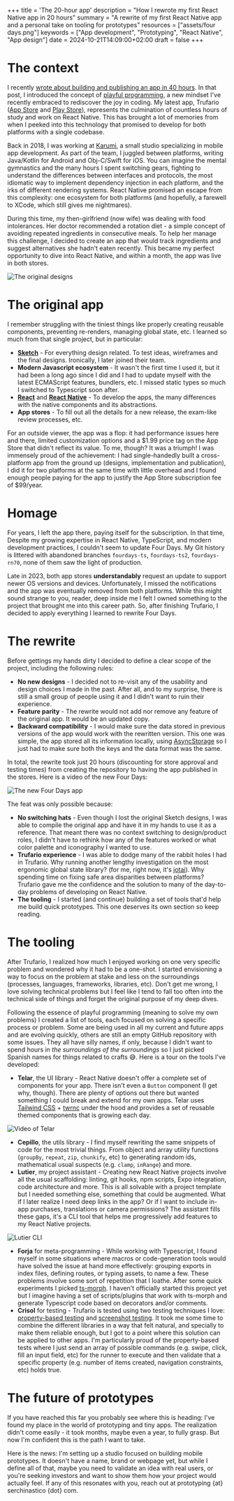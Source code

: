 +++
title = 'The 20-hour app'
description = "How I rewrote my first React Native app in 20 hours"
summary = "A rewrite of my first React Native app and a personal take on tooling for prototypes"
resources = ["assets/four days.png"]
keywords = ["App development", "Prototyping", "React Native", "App design"]
date = 2024-10-21T14:09:00+02:00
draft = false
+++

# The context

I recently [wrote about building and publishing an app in 40 hours](https://blog.serchinastico.com/posts/40-hour-app/). In that post, I introduced the concept of [playful programming](https://news.ycombinator.com/item?id=38828766), a new mindset I've recently embraced to rediscover the joy in coding. My latest app, Trufario ([App Store](https://apps.apple.com/us/app/trufario/id6473553839) and [Play Store](https://play.google.com/store/apps/details?id=com.trufario.app)), represents the culmination of countless hours of study and work on React Native. This has brought a lot of memories from when I peeked into this technology that promised to develop for both platforms with a single codebase. 

Back in 2018, I was working at [Karumi](https://www.karumi.com/), a small studio specializing in mobile app development. As part of the team, I juggled between platforms, writing Java/Kotlin for Android and Obj-C/Swift for iOS. You can imagine the mental gymnastics and the many hours I spent switching gears, fighting to understand the differences between interfaces and protocols, the most idiomatic way to implement dependency injection in each platform, and the irks of different rendering systems. React Native promised an escape from this complexity: one ecosystem for both platforms (and hopefully, a farewell to XCode, which still gives me nightmares).

During this time, my then-girlfriend (now wife) was dealing with food intolerances. Her doctor recommended a rotation diet - a simple concept of avoiding repeated ingredients in consecutive meals. To help her manage this challenge, I decided to create an app that would track ingredients and suggest alternatives she hadn't eaten recently. This became my perfect opportunity to dive into React Native, and within a month, the app was live in both stores.

![The original designs](./assets/mockup.png)

# The original app

I remember struggling with the tiniest things like properly creating reusable components, preventing re-renders, managing global state, etc. I learned so much from that single project, but in particular: 
- [**Sketch**](https://www.sketch.com/) - For everything design related. To test ideas, wireframes and the final designs. Ironically, I later joined their team.
- **Modern Javascript ecosystem** - It wasn't the first time I used it, but it had been a long ago since I did and I had to update myself with the latest ECMAScript features, bundlers, etc. I missed static types so much I switched to Typescript soon after.
- [**React**](https://react.dev/) and [**React Native**](https://reactnative.dev/) - To develop the apps, the many differences with the native components and its abstractions.
- **App stores** - To fill out all the details for a new release, the exam-like review processes, etc.

For an outside viewer, the app was a flop: it had performance issues here and there, limited customization options and a $1.99 price tag on the App Store that didn't reflect its value. To me, though? It was a triumph! I was immensely proud of the achievement: I had single-handedly built a cross-platform app from the ground up (designs, implementation and publication), I did it for two platforms at the same time with little overhead and I found enough people paying for the app to justify the App Store subscription fee of $99/year.

# Homage

For years, I left the app there, paying itself for the subscription. In that time, Despite my growing expertise in React Native, TypeScript, and modern development practices, I couldn't seem to update Four Days. My Git history is littered with abandoned branches `fourdays-ts`, `fourdays-ts2`, `fourdays-rn70`, none of them saw the light of production.

Late in 2023, both app stores **understandably** request an update to support newer OS versions and devices. Unfortunately, I missed the notifications and the app was eventually removed from both platforms. While this might sound strange to you, reader, deep inside me I felt I owned something to the project that brought me into this career path. So, after finishing Trufario, I decided to apply everything I learned to rewrite Four Days.

# The rewrite

Before gettings my hands dirty I decided to define a clear scope of the project, including the following rules:

- **No new designs** - I decided not to re-visit any of the usability and design choices I made in the past. After all, and to my surprise, there is still a small group of people using it and I didn't want to ruin their experience.
- **Feature parity** - The rewrite would not add nor remove any feature of the original app. It would be an updated copy.
- **Backward compatibility** - I would make sure the data stored in previous versions of the app would work with the rewritten version. This one was simple, the app stored all its information locally, using [AsyncStorage](https://docs.expo.dev/versions/latest/sdk/async-storage/) so I just had to make sure both the keys and the data format was the same.

In total, the rewrite took just 20 hours (discounting for store approval and testing times) from creating the repository to having the app published in the stores. Here is a video of the new Four Days:

![The new Four Days app](./assets/four%20days.webp)


The feat was only possible because:
- **No switching hats** - Even though I lost the original Sketch designs, I was able to compile the original app and have it in my hands to use it as a reference. That meant there was no context switching to design/product roles, I didn't have to rethink how any of the features worked or what color palette and iconography I wanted to use.
- **Trufario experience** - I was able to dodge many of the rabbit holes I had in Trufario. Why running another lengthy investigation on the most ergonomic global state library? (for me, right now, it's [jotai](https://jotai.org/)). Why spending time on fixing safe area disparities between platforms? Trufario gave me the confidence and the solution to many of the day-to-day problems of developing on React Native.
- **The tooling** - I started (and continue) building a set of tools that'd help me build quick prototypes. This one deserves its own section so keep reading.

# The tooling

After Trufario, I realized how much I enjoyed working on one very specific problem and wondered why it had to be a one-shot. I started envisioning a way to focus on the problem at stake and less on the surroundings (processes, languages, frameworks, libraries, etc). Don't get me wrong, I love solving technical problems but I feel like I tend to fall too often into the technical side of things and forget the original purpose of my deep dives. 

Following the essence of playful programming (meaning to solve my own problems) I created a list of tools, each focused on solving a specific process or problem. Some are being used in all my current and future apps and are evolving quickly, others are still an empty GitHub repository with some issues. They all have silly names, if only, because I didn't want to spend hours in *the surroundings of the surroundings* so I just picked Spanish names for things related to crafts 😅. Here is a tour on the tools I've developed:

- **Telar**, the UI library - React Native doesn't offer a complete set of components for your app. There isn't even a `Button` component (I get why, though). There are plenty of options out there but wanted something I could break and extend for my own apps. Telar uses [Tailwind CSS](https://tailwindcss.com/) + [twrnc](https://github.com/jaredh159/tailwind-react-native-classnames) under the hood and provides a set of reusable themed components that is growing each day. 
 
![Video of Telar](./assets/telar.webp)

- **Cepillo**, the utils library - I find myself rewriting the same snippets of code for the most trivial things. From object and array utility functions (`groupBy`, `repeat`, `zip`, `chunkify`, etc) to generating random ids, mathematical usual suspects (e.g. `clamp`, `inRange`) and more.
- **Lutier**, my project assistant - Creating new React Native projects involve all the usual scaffolding: linting, git hooks, npm scripts, Expo integration, code architecture and more. This is all solvable with a project template but I needed something else, something that could be augmented. What if I later realize I need deep links in the app? Or if I want to include in-app purchases, translations or camera permissions? The assistant fills these gaps, it's a CLI tool that helps me progressively add features to my React Native projects.

![Lutier CLI](./assets/lutier.jpg)

- **Forja** for meta-programming - While working with Typescript, I found myself in some situations where macros or code-generation tools would have solved the issue at hand more effectively: grouping exports in index files, defining routes, or typing assets, to name a few. These problems involve some sort of repetition that I loathe. After some quick experiments I picked [ts-morph](https://ts-morph.com/). I haven't officially started this project yet but I imagine having a set of scripts/plugins that work with ts-morph and generate Typescript code based on decorators and/or comments.
- **Crisol** for testing - Trufario is tested using two testing techniques I love: [property-based testing](https://en.wikipedia.org/wiki/Software_testing#Property_testing) and [screenshot testing](https://en.wikipedia.org/wiki/Software_testing#Output_comparison_testing). It took me some time to combine the different libraries in a way that felt natural, and specially to make them reliable enough, but I got to a point where this solution can be applied to other apps. I'm particularly proud of the property-based tests where I just send an array of possible commands (e.g. swipe, click, fill an input field, etc) for the runner to execute and then validate that a specific property (e.g. number of items created, navigation constraints, etc) holds true.

# The future of prototypes

If you have reached this far you probably see where this is heading: I've found my place in the world of prototyping and tiny apps. The realization didn't come easily - it took months, maybe even a year, to fully grasp. But now I'm confident this is the path I want to take.

Here is the news: I'm setting up a studio focused on building mobile prototypes. It doesn't have a name, brand or webpage yet, but while I define all of that, maybe you need to validate an idea with real users, or you're seeking investors and want to show them how your project would actually feel. If any of this resonates with you, reach out at prototyping {at} serchinastico {dot} com.